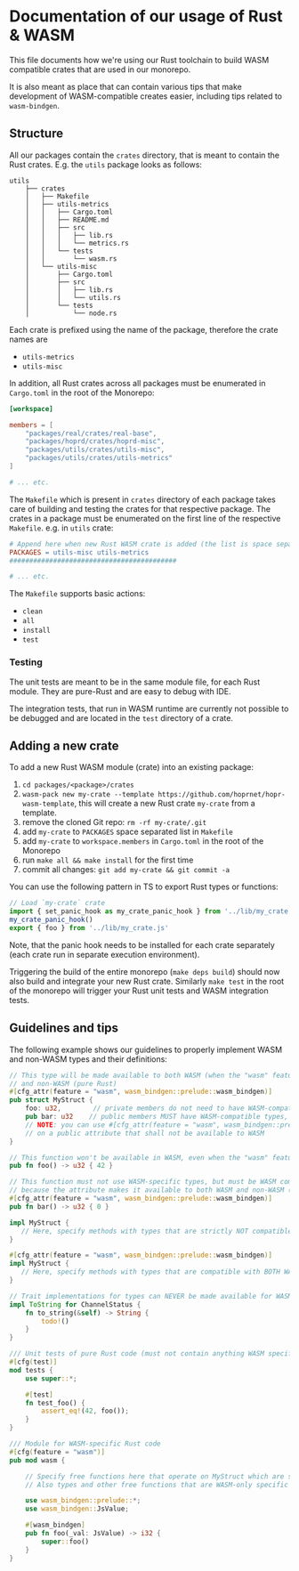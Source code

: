 # Documentation of our usage of Rust & WASM

This file documents how we're using our Rust toolchain to build WASM compatible crates that are used in
our monorepo.

It is also meant as place that can contain various tips that make development of WASM-compatible creates easier,
including tips related to `wasm-bindgen`.

## Structure

All our packages contain the `crates` directory, that is meant to contain the Rust crates.
E.g. the `utils` package looks as follows:

```text
utils
    ├── crates
    │   ├── Makefile
    │   ├── utils-metrics
    │   │   ├── Cargo.toml
    │   │   ├── README.md
    │   │   ├── src
    │   │   │   ├── lib.rs
    │   │   │   └── metrics.rs
    │   │   └── tests
    │   │       └── wasm.rs
    │   └── utils-misc
    │       ├── Cargo.toml
    │       ├── src
    │       │   ├── lib.rs
    │       │   └── utils.rs
    │       └── tests
    │           └── node.rs

```

Each crate is prefixed using the name of the package, therefore the crate names are

- `utils-metrics`
- `utils-misc`

In addition, all Rust crates across all packages must be enumerated in `Cargo.toml` in the root of the Monorepo:

```toml
[workspace]

members = [
    "packages/real/crates/real-base",
    "packages/hoprd/crates/hoprd-misc",
    "packages/utils/crates/utils-misc",
    "packages/utils/crates/utils-metrics"
]

# ... etc.
```

The `Makefile` which is present in `crates` directory of each package takes care of building and testing the
crates for that respective package. The crates in a package must be enumerated on the first line of the respective `Makefile`.
e.g. in `utils` crate:

```makefile
# Append here when new Rust WASM crate is added (the list is space separated)
PACKAGES = utils-misc utils-metrics
##########################################

# ... etc.
```

The `Makefile` supports basic actions:

- `clean`
- `all`
- `install`
- `test`

### Testing

The unit tests are meant to be in the same module file, for each Rust module.
They are pure-Rust and are easy to debug with IDE.

The integration tests, that run in WASM runtime are currently not possible to be debugged
and are located in the `test` directory of a crate.

## Adding a new crate

To add a new Rust WASM module (crate) into an existing package:

1. `cd packages/<package>/crates`
2. `wasm-pack new my-crate --template https://github.com/hoprnet/hopr-wasm-template`, this will create a new Rust crate `my-crate` from a template.
3. remove the cloned Git repo: `rm -rf my-crate/.git`
4. add `my-crate` to `PACKAGES` space separated list in `Makefile`
5. add `my-crate` to `workspace.members` in `Cargo.toml` in the root of the Monorepo
6. run `make all && make install` for the first time
7. commit all changes: `git add my-crate && git commit -a`

You can use the following pattern in TS to export Rust types or functions:

```typescript
// Load `my-crate` crate
import { set_panic_hook as my_crate_panic_hook } from '../lib/my_crate.js'
my_crate_panic_hook()
export { foo } from '../lib/my_crate.js'
```

Note, that the panic hook needs to be installed for each crate separately (each crate run in separate execution environment).

Triggering the build of the entire monorepo (`make deps build`) should now also build
and integrate your new Rust crate. Similarly `make test` in the root of the monorepo
will trigger your Rust unit tests and WASM integration tests.

## Guidelines and tips

The following example shows our guidelines to properly implement WASM and non-WASM types and their definitions:

```rust
// This type will be made available to both WASM (when the "wasm" feature is turned on)
// and non-WASM (pure Rust)
#[cfg_attr(feature = "wasm", wasm_bindgen::prelude::wasm_bindgen)]
pub struct MyStruct {
    foo: u32,        // private members do not need to have WASM-compatible types
    pub bar: u32    // public members MUST have WASM-compatible types, if struct used with #[cfg_attr(feature = "wasm"...
    // NOTE: you can use #[cfg_attr(feature = "wasm", wasm_bindgen::prelude::wasm_bindgen(skip))]
    // on a public attribute that shall not be available to WASM
}

// This function won't be available in WASM, even when the "wasm" feature is on
pub fn foo() -> u32 { 42 }

// This function must not use WASM-specific types, but must be WASM compatible,
// because the attribute makes it available to both WASM and non-WASM (pure Rust)
#[cfg_attr(feature = "wasm", wasm_bindgen::prelude::wasm_bindgen)]
pub fn bar() -> u32 { 0 }

impl MyStruct {
   // Here, specify methods with types that are strictly NOT compatible with WASM (pure Rust)
}

#[cfg_attr(feature = "wasm", wasm_bindgen::prelude::wasm_bindgen)]
impl MyStruct {
   // Here, specify methods with types that are compatible with BOTH WASM and non-WASM (pure Rust)
}

// Trait implementations for types can NEVER be made available for WASM
impl ToString for ChannelStatus {
    fn to_string(&self) -> String {
        todo!()
    }
}

/// Unit tests of pure Rust code (must not contain anything WASM specific)
#[cfg(test)]
mod tests {
    use super::*;

    #[test]
    fn test_foo() {
        assert_eq!(42, foo());
    }
}

/// Module for WASM-specific Rust code
#[cfg(feature = "wasm")]
pub mod wasm {

    // Specify free functions here that operate on MyStruct which are stricly WASM-only compatible (e.g. use js_sys,...etc.)
    // Also types and other free functions that are WASM-only specific are defined here

    use wasm_bindgen::prelude::*;
    use wasm_bindgen::JsValue;

    #[wasm_bindgen]
    pub fn foo(_val: JsValue) -> i32 {
        super::foo()
    }
}
```

